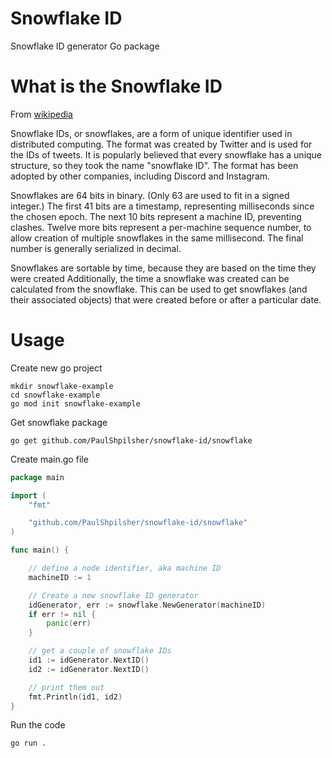 # Snowflake ID

<p>
Snowflake ID generator Go package
</p>

# What is the Snowflake ID

From [wikipedia](https://en.wikipedia.org/wiki/Snowflake_ID)

Snowflake IDs, or snowflakes, are a form of unique identifier used in distributed computing. The format was created by Twitter and is used for the IDs of tweets. It is popularly believed that every snowflake has a unique structure, so they took the name "snowflake ID". The format has been adopted by other companies, including Discord and Instagram.

Snowflakes are 64 bits in binary. (Only 63 are used to fit in a signed integer.) The first 41 bits are a timestamp, representing milliseconds since the chosen epoch. The next 10 bits represent a machine ID, preventing clashes. Twelve more bits represent a per-machine sequence number, to allow creation of multiple snowflakes in the same millisecond. The final number is generally serialized in decimal.

Snowflakes are sortable by time, because they are based on the time they were created Additionally, the time a snowflake was created can be calculated from the snowflake. This can be used to get snowflakes (and their associated objects) that were created before or after a particular date.



# Usage

Create new go project
```shell
mkdir snowflake-example
cd snowflake-example
go mod init snowflake-example
```

Get snowflake package
```shell
go get github.com/PaulShpilsher/snowflake-id/snowflake
```

Create main.go file
```go
package main

import (
	"fmt"

	"github.com/PaulShpilsher/snowflake-id/snowflake"
)

func main() {

	// define a node identifier, aka machine ID
	machineID := 1

	// Create a new snowflake ID generator
	idGenerator, err := snowflake.NewGenerator(machineID)
	if err != nil {
		panic(err)
	}

	// get a couple of snowflake IDs
	id1 := idGenerator.NextID()
	id2 := idGenerator.NextID()

	// print them out
	fmt.Println(id1, id2)
}
```

Run the code 
```bash
go run .
```
